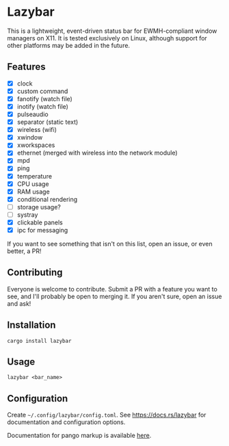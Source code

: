 # Lazybar
This is a lightweight, event-driven status bar for EWMH-compliant window managers on X11. It is tested exclusively on Linux, although support for other platforms may be added in the future.

## Features
- [x] clock
- [x] custom command
- [x] fanotify (watch file)
- [x] inotify (watch file)
- [x] pulseaudio
- [x] separator (static text)
- [x] wireless (wifi)
- [x] xwindow
- [x] xworkspaces
- [x] ethernet (merged with wireless into the network module)
- [x] mpd
- [x] ping
- [x] temperature
- [x] CPU usage
- [x] RAM usage
- [x] conditional rendering
- [ ] storage usage?
- [ ] systray
- [x] clickable panels
- [x] ipc for messaging

If you want to see something that isn't on this list, open an issue, or even better, a PR!

## Contributing
Everyone is welcome to contribute. Submit a PR with a feature you want to see, and I'll probably be open to merging it. If you aren't sure, open an issue and ask!

## Installation
```cargo install lazybar```

## Usage
```lazybar <bar_name>```

## Configuration
Create `~/.config/lazybar/config.toml`. See https://docs.rs/lazybar for documentation and configuration options.

Documentation for pango markup is available [here](https://docs.gtk.org/Pango/pango_markup.html).

